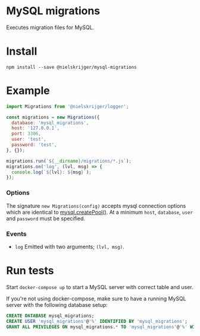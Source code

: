 # MySQL migrations

Executes migration files for MySQL.

# Install

```
npm install --save @nielskrijger/mysql-migrations
```

# Example

```js
import Migrations from '@nielskrijger/logger';

const migrations = new Migrations({
  database: 'mysql_migrations',
  host: '127.0.0.1',
  port: 3306,
  user: 'test',
  password: 'test',
}, {});

migrations.run(`${__dirname}/migrations/*.js`);
migrations.on('log', (lvl, msg) => {
  console.log(`${lvl}: ${msg}`);
});
```

### Options

The signature `new Migrations(config)` accepts mysql connection options which are identical to [mysql.createPool()](https://github.com/mysqljs/mysql#pooling-connections). At a minimum `host`, `database`, `user` and `password` must be specified.

### Events

* `log` Emitted with two arguments; `(lvl, msg)`.

# Run tests

Start `docker-compose up` to start a MySQL server with correct table and user.

If you're not using docker-compose, make sure to have a running MySQL server with the following database setup:

```sql
CREATE DATABASE mysql_migrations;
CREATE USER 'mysql_migrations'@'%' IDENTIFIED BY 'mysql_migrations';
GRANT ALL PRIVILEGES ON mysql_migrations.* TO 'mysql_migrations'@'%' WITH GRANT OPTION;
```
